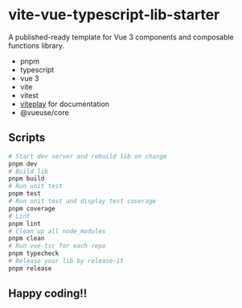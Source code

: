 # vite-vue-typescript-lib-starter

A published-ready template for Vue 3 components and composable functions library.

- pnpm
- typescript
- vue 3
- vite
- vitest
- [viteplay](https://viteplay-docs.onrender.com/) for documentation
- @vueuse/core

## Scripts

```bash
# Start dev server and rebuild lib on change
pnpm dev
# Build lib
pnpm build
# Run unit test
pnpm test
# Run unit test and display test coverage
pnpm coverage
# Lint
pnpm lint
# Clean up all node_modules
pnpm clean
# Run vue-tsc for each repo
pnpm typecheck
# Release your lib by release-it
pnpm release
```

## Happy coding!!
